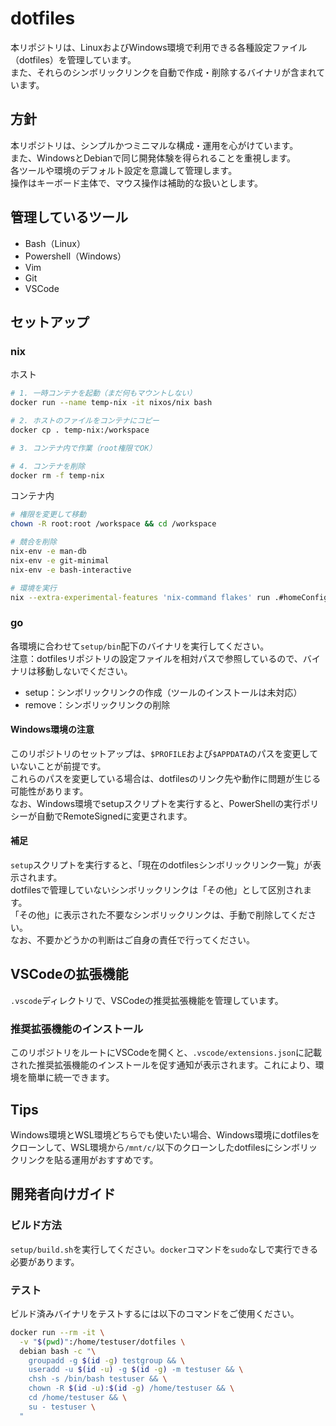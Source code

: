 # dotfiles

本リポジトリは、LinuxおよびWindows環境で利用できる各種設定ファイル（dotfiles）を管理しています。  
また、それらのシンボリックリンクを自動で作成・削除するバイナリが含まれています。

## 方針

本リポジトリは、シンプルかつミニマルな構成・運用を心がけています。  
また、WindowsとDebianで同じ開発体験を得られることを重視します。  
各ツールや環境のデフォルト設定を意識して管理します。  
操作はキーボード主体で、マウス操作は補助的な扱いとします。

## 管理しているツール

* Bash（Linux）
* Powershell（Windows）
* Vim
* Git
* VSCode

## セットアップ

### nix

ホスト

```bash
# 1. 一時コンテナを起動（まだ何もマウントしない）
docker run --name temp-nix -it nixos/nix bash

# 2. ホストのファイルをコンテナにコピー
docker cp . temp-nix:/workspace

# 3. コンテナ内で作業（root権限でOK）

# 4. コンテナを削除
docker rm -f temp-nix
```

コンテナ内

```bash
# 権限を変更して移動
chown -R root:root /workspace && cd /workspace

# 競合を削除
nix-env -e man-db
nix-env -e git-minimal
nix-env -e bash-interactive

# 環境を実行
nix --extra-experimental-features 'nix-command flakes' run .#homeConfigurations.sh1nome.activationPackage
```

### go

各環境に合わせて`setup/bin`配下のバイナリを実行してください。  
注意：dotfilesリポジトリの設定ファイルを相対パスで参照しているので、バイナリは移動しないでください。

* setup：シンボリックリンクの作成（ツールのインストールは未対応）
* remove：シンボリックリンクの削除

#### Windows環境の注意

このリポジトリのセットアップは、`$PROFILE`および`$APPDATA`のパスを変更していないことが前提です。  
これらのパスを変更している場合は、dotfilesのリンク先や動作に問題が生じる可能性があります。  
なお、Windows環境でsetupスクリプトを実行すると、PowerShellの実行ポリシーが自動でRemoteSignedに変更されます。

#### 補足

`setup`スクリプトを実行すると、「現在のdotfilesシンボリックリンク一覧」が表示されます。  
dotfilesで管理していないシンボリックリンクは「その他」として区別されます。  
「その他」に表示された不要なシンボリックリンクは、手動で削除してください。  
なお、不要かどうかの判断はご自身の責任で行ってください。

## VSCodeの拡張機能

`.vscode`ディレクトリで、VSCodeの推奨拡張機能を管理しています。

### 推奨拡張機能のインストール

このリポジトリをルートにVSCodeを開くと、`.vscode/extensions.json`に記載された推奨拡張機能のインストールを促す通知が表示されます。これにより、環境を簡単に統一できます。

## Tips

Windows環境とWSL環境どちらでも使いたい場合、Windows環境にdotfilesをクローンして、WSL環境から`/mnt/c/`以下のクローンしたdotfilesにシンボリックリンクを貼る運用がおすすめです。

## 開発者向けガイド

### ビルド方法

`setup/build.sh`を実行してください。`docker`コマンドを`sudo`なしで実行できる必要があります。

### テスト

ビルド済みバイナリをテストするには以下のコマンドをご使用ください。

```bash
docker run --rm -it \
  -v "$(pwd)":/home/testuser/dotfiles \
  debian bash -c "\
    groupadd -g $(id -g) testgroup && \
    useradd -u $(id -u) -g $(id -g) -m testuser && \
    chsh -s /bin/bash testuser && \
    chown -R $(id -u):$(id -g) /home/testuser && \
    cd /home/testuser && \
    su - testuser \
  "
```
